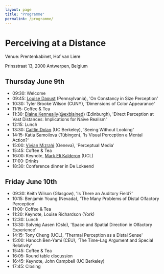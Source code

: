 ```yaml
---
layout: page
title: "Programme"
permalink: /programme/
---
```


# Perceiving at a Distance

Venue: Prentenkabinet, Hof van Liere

Prinsstraat 13, 2000 Antwerpen, Belgium

## Thursday June 9th

- 09:30: Welcome
- 09:45: [Louise Daoust](https://goo.gl/VCkrlC) (Pennsylvania), 'On Constancy in Size Perception'
- 10:30: Tyler Brooke Wilson (CUNY), 'Dimensions of Color Appearance'
- 11:15: Coffee & Tea
- 11:30: [Blaine Kenneally](http://goo.gl/3G7xLc)([@exblained](https://twitter.com/exblained)) (Edinburgh), 'Direct Perception at Vast Distances: Implications for Naïve Realism'
- 12:15: Lunch
- 13:30: [Caitlin Dolan](https://goo.gl/6Jxfsj) (UC Berkeley), 'Seeing Without Looking'
- 14:15: [Katia Samoilova](https://goo.gl/p4gA5X) (Tübingen), 'Is Visual Perception a Mental Action?'
- 15:00: [Vivian Mizrahi](http://goo.gl/4fdk73) (Geneva), 'Perceptual Media'
- 15:45: Coffee & Tea
- 16:00: Keynote, [Mark Eli Kalderon](https://goo.gl/E32jy2) (UCL)
- 17:00: Drinks
- 18:30: Conference dinner in De Lokeend

## Friday June 10th

- 09:30: Keith Wilson (Glasgow), 'Is There an Auditory Field?'
- 10:15: Benjamin Young (Nevada), 'The Many Problems of Distal Olfactory Perception'
- 11:00: Coffee & Tea
- 11:20: Keynote, Louise Richardson (York)
- 12:30: Lunch
- 13:30: Solveig Aasen (Oslo), 'Space and Spatial Direction in Olfactory Experience'
- 14:15: Tony Cheng (UCL), 'Thermal Perception as a Distal Sense'
- 15:00: Hanoch Ben-Yami (CEU), 'The Time-Lag Argument and Special Relativity'
- 15:45: Coffee & Tea
- 16:05: Round table discussion
- 16:45: Keynote, John Campbell (UC Berkeley)
- 17:45: Closing

